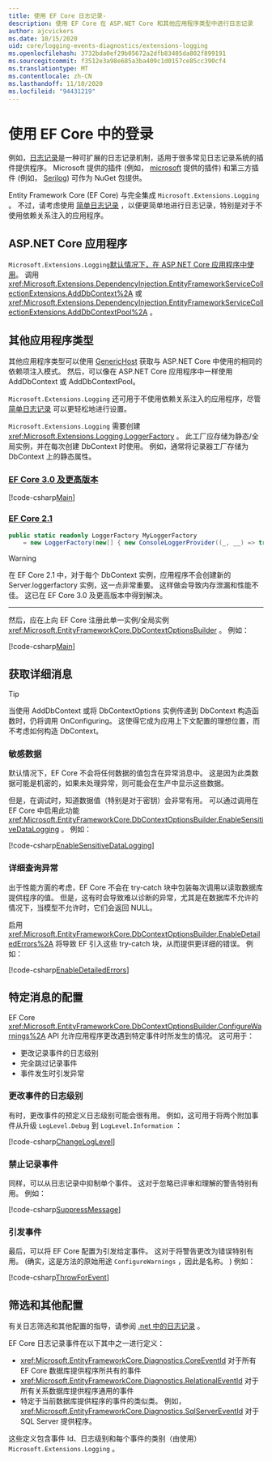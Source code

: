 ```yaml
---
title: 使用 EF Core 日志记录-
description: 使用 EF Core 在 ASP.NET Core 和其他应用程序类型中进行日志记录
author: ajcvickers
ms.date: 10/15/2020
uid: core/logging-events-diagnostics/extensions-logging
ms.openlocfilehash: 3732bda0ef29b05672a2dfb83405da802f899191
ms.sourcegitcommit: f3512e3a98e685a3ba409c1d0157ce85cc390cf4
ms.translationtype: MT
ms.contentlocale: zh-CN
ms.lasthandoff: 11/10/2020
ms.locfileid: "94431219"
---
```

# <a name="using-microsoftextensionslogging-in-ef-core"></a>使用 EF Core 中的登录

例如，[日志记录](/dotnet/core/extensions/logging)是一种可扩展的日志记录机制，适用于很多常见日志记录系统的插件提供程序。 Microsoft 提供的插件 (例如， [microsoft](https://www.nuget.org/packages/Microsoft.Extensions.Logging.Console/) 提供的插件) 和第三方插件 (例如， [Serilog](https://www.nuget.org/packages/Serilog.Extensions.Logging/)) 可作为 NuGet 包提供。

Entity Framework Core (EF Core) 与完全集成 `Microsoft.Extensions.Logging` 。 不过，请考虑使用 [简单日志记录](xref:core/logging-events-diagnostics/simple-logging) ，以便更简单地进行日志记录，特别是对于不使用依赖关系注入的应用程序。

## <a name="aspnet-core-applications"></a>ASP.NET Core 应用程序

`Microsoft.Extensions.Logging`[默认情况下，在 ASP.NET Core 应用程序中使用](/aspnet/core/fundamentals/logging)。 调用 <xref:Microsoft.Extensions.DependencyInjection.EntityFrameworkServiceCollectionExtensions.AddDbContext%2A> 或 <xref:Microsoft.Extensions.DependencyInjection.EntityFrameworkServiceCollectionExtensions.AddDbContextPool%2A> 。

## <a name="other-application-types"></a>其他应用程序类型

其他应用程序类型可以使用 [GenericHost](/dotnet/core/extensions/generic-host) 获取与 ASP.NET Core 中使用的相同的依赖项注入模式。 然后，可以像在 ASP.NET Core 应用程序中一样使用 AddDbContext 或 AddDbContextPool。

`Microsoft.Extensions.Logging` 还可用于不使用依赖关系注入的应用程序，尽管 [简单日志记录](xref:core/logging-events-diagnostics/simple-logging) 可以更轻松地进行设置。

`Microsoft.Extensions.Logging` 需要创建 <xref:Microsoft.Extensions.Logging.LoggerFactory> 。 此工厂应存储为静态/全局实例，并在每次创建 DbContext 时使用。 例如，通常将记录器工厂存储为 DbContext 上的静态属性。

### <a name="ef-core-30-and-above"></a>[EF Core 3.0 及更高版本](#tab/v3)

<!--
        public static readonly ILoggerFactory MyLoggerFactory
            = LoggerFactory.Create(builder => { builder.AddConsole(); });
-->
[!code-csharp[Main](../../../samples/core/Miscellaneous/Logging/Logging/BloggingContext.cs#DefineLoggerFactory)]

### <a name="ef-core-21"></a>[EF Core 2.1](#tab/v2)

```csharp
public static readonly LoggerFactory MyLoggerFactory
    = new LoggerFactory(new[] { new ConsoleLoggerProvider((_, __) => true, true) });
```

> [!WARNING]
> 在 EF Core 2.1 中，对于每个 DbContext 实例，应用程序不会创建新的 Server.loggerfactory 实例，这一点非常重要。 这样做会导致内存泄漏和性能不佳。 这已在 EF Core 3.0 及更高版本中得到解决。

***

然后，应在上向 EF Core 注册此单一实例/全局实例 <xref:Microsoft.EntityFrameworkCore.DbContextOptionsBuilder> 。 例如：

<!--
        protected override void OnConfiguring(DbContextOptionsBuilder optionsBuilder)
            => optionsBuilder
                .UseLoggerFactory(MyLoggerFactory)
                .UseSqlServer(@"Server=(localdb)\mssqllocaldb;Database=EFLogging;ConnectRetryCount=0");
-->
[!code-csharp[Main](../../../samples/core/Miscellaneous/Logging/Logging/BloggingContext.cs#RegisterLoggerFactory)]

## <a name="getting-detailed-messages"></a>获取详细消息

> [!TIP]
> 当使用 AddDbContext 或将 DbContextOptions 实例传递到 DbContext 构造函数时，仍将调用 OnConfiguring。 这使得它成为应用上下文配置的理想位置，而不考虑如何构造 DbContext。

### <a name="sensitive-data"></a>敏感数据

默认情况下，EF Core 不会将任何数据的值包含在异常消息中。 这是因为此类数据可能是机密的，如果未处理异常，则可能会在生产中显示这些数据。

但是，在调试时，知道数据值（特别是对于密钥）会非常有用。 可以通过调用在 EF Core 中启用此功能 <xref:Microsoft.EntityFrameworkCore.DbContextOptionsBuilder.EnableSensitiveDataLogging> 。 例如：

<!--
        protected override void OnConfiguring(DbContextOptionsBuilder optionsBuilder)
            => optionsBuilder.EnableSensitiveDataLogging();
-->
[!code-csharp[EnableSensitiveDataLogging](../../../samples/core/Miscellaneous/Logging/Logging/BloggingContext.cs?name=EnableSensitiveDataLogging)]

### <a name="detailed-query-exceptions"></a>详细查询异常

出于性能方面的考虑，EF Core 不会在 try-catch 块中包装每次调用以读取数据库提供程序的值。 但是，这有时会导致难以诊断的异常，尤其是在数据库不允许的情况下，当模型不允许时，它们会返回 NULL。

启用 <xref:Microsoft.EntityFrameworkCore.DbContextOptionsBuilder.EnableDetailedErrors%2A> 将导致 EF 引入这些 try-catch 块，从而提供更详细的错误。 例如：

<!--
        protected override void OnConfiguring(DbContextOptionsBuilder optionsBuilder)
            => optionsBuilder.EnableDetailedErrors();
-->
[!code-csharp[EnableDetailedErrors](../../../samples/core/Miscellaneous/Logging/Logging/BloggingContext.cs?name=EnableDetailedErrors)]

## <a name="configuration-for-specific-messages"></a>特定消息的配置

EF Core <xref:Microsoft.EntityFrameworkCore.DbContextOptionsBuilder.ConfigureWarnings%2A> API 允许应用程序更改遇到特定事件时所发生的情况。 这可用于：

* 更改记录事件的日志级别
* 完全跳过记录事件
* 事件发生时引发异常

### <a name="changing-the-log-level-for-an-event"></a>更改事件的日志级别

有时，更改事件的预定义日志级别可能会很有用。 例如，这可用于将两个附加事件从升级 `LogLevel.Debug` 到 `LogLevel.Information` ：

<!--
        protected override void OnConfiguring(DbContextOptionsBuilder optionsBuilder)
            => optionsBuilder
                .ConfigureWarnings(b => b.Log(
                    (RelationalEventId.ConnectionOpened, LogLevel.Information),
                    (RelationalEventId.ConnectionClosed, LogLevel.Information)));
-->
[!code-csharp[ChangeLogLevel](../../../samples/core/Miscellaneous/Logging/Logging/BloggingContext.cs?name=ChangeLogLevel)]

### <a name="suppress-logging-an-event"></a>禁止记录事件

同样，可以从日志记录中抑制单个事件。 这对于忽略已评审和理解的警告特别有用。 例如：

<!--
        protected override void OnConfiguring(DbContextOptionsBuilder optionsBuilder)
            => optionsBuilder
                .ConfigureWarnings(b => b.Ignore(CoreEventId.DetachedLazyLoadingWarning));
-->
[!code-csharp[SuppressMessage](../../../samples/core/Miscellaneous/Logging/Logging/BloggingContext.cs?name=SuppressMessage)]

### <a name="throw-for-an-event"></a>引发事件

最后，可以将 EF Core 配置为引发给定事件。 这对于将警告更改为错误特别有用。  (确实，这是方法的原始用途 `ConfigureWarnings` ，因此是名称。 ) 例如：

<!--
        protected override void OnConfiguring(DbContextOptionsBuilder optionsBuilder)
            => optionsBuilder
                .ConfigureWarnings(b => b.Throw(RelationalEventId.QueryPossibleUnintendedUseOfEqualsWarning));
-->
[!code-csharp[ThrowForEvent](../../../samples/core/Miscellaneous/Logging/Logging/BloggingContext.cs?name=ThrowForEvent)]

## <a name="filtering-and-other-configuration"></a>筛选和其他配置

有关日志筛选和其他配置的指导，请参阅 [.net 中的日志记录](/dotnet/core/extensions/logging) 。

EF Core 日志记录事件在以下其中之一进行定义：

* <xref:Microsoft.EntityFrameworkCore.Diagnostics.CoreEventId> 对于所有 EF Core 数据库提供程序所共有的事件
* <xref:Microsoft.EntityFrameworkCore.Diagnostics.RelationalEventId> 对于所有关系数据库提供程序通用的事件
* 特定于当前数据库提供程序的事件的类似类。 例如， <xref:Microsoft.EntityFrameworkCore.Diagnostics.SqlServerEventId> 对于 SQL Server 提供程序。

这些定义包含事件 Id、日志级别和每个事件的类别（由使用） `Microsoft.Extensions.Logging` 。
